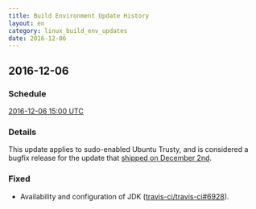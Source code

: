 ```yaml
---
title: Build Environment Update History
layout: en
category: linux_build_env_updates
date: 2016-12-06
---
```


## 2016-12-06

### Schedule

[2016-12-06 15:00 UTC](http://everytimezone.com/#2016-12-6,180,cn3)


### Details

This update applies to sudo-enabled Ubuntu Trusty, and is considered a bugfix
release for the update that [shipped on December
2nd](/user/build-environment-updates/2016-12-02/).

### Fixed

- Availability and configuration of JDK ([travis-ci/travis-ci#6928](https://github.com/travis-ci/travis-ci/issues/6928)).
